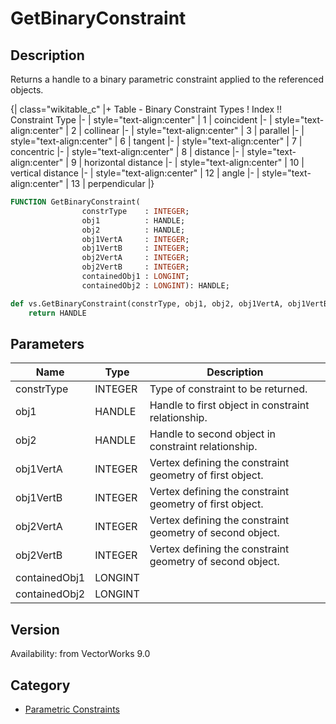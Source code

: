 # GetBinaryConstraint

## Description
Returns a handle to a binary parametric constraint applied to the referenced objects.

{| class="wikitable_c"
|+ Table - Binary Constraint Types
! Index !! Constraint Type
|-
| style="text-align:center" | 1
| coincident
|-
| style="text-align:center" | 2
| collinear
|-
| style="text-align:center" | 3
| parallel 
|-
| style="text-align:center" | 6
| tangent 
|-
| style="text-align:center" | 7
| concentric
|-
| style="text-align:center" | 8
| distance 
|-
| style="text-align:center" | 9
| horizontal distance
|-
| style="text-align:center" | 10
| vertical distance
|-
| style="text-align:center" | 12
| angle
|-
| style="text-align:center" | 13
| perpendicular
|}

```pascal
FUNCTION GetBinaryConstraint(
				constrType    : INTEGER;
				obj1          : HANDLE;
				obj2          : HANDLE;
				obj1VertA     : INTEGER;
				obj1VertB     : INTEGER;
				obj2VertA     : INTEGER;
				obj2VertB     : INTEGER;
				containedObj1 : LONGINT;
				containedObj2 : LONGINT): HANDLE;
```

```python
def vs.GetBinaryConstraint(constrType, obj1, obj2, obj1VertA, obj1VertB, obj2VertA, obj2VertB, containedObj1, containedObj2):
    return HANDLE
```

## Parameters
|Name|Type|Description|
|---|---|---|
|constrType|INTEGER|Type of constraint to be returned.|
|obj1|HANDLE|Handle to first object in constraint relationship.|
|obj2|HANDLE|Handle to second object in constraint relationship.|
|obj1VertA|INTEGER|Vertex defining the constraint geometry of first object.|
|obj1VertB|INTEGER|Vertex defining the constraint geometry of first object.|
|obj2VertA|INTEGER|Vertex defining the constraint geometry of second object.|
|obj2VertB|INTEGER|Vertex defining the constraint geometry of second object.|
|containedObj1|LONGINT|   |
|containedObj2|LONGINT|   |

## Version
Availability: from VectorWorks 9.0

## Category
* [Parametric Constraints](../Categories/Parametric%20Constraints.md)
